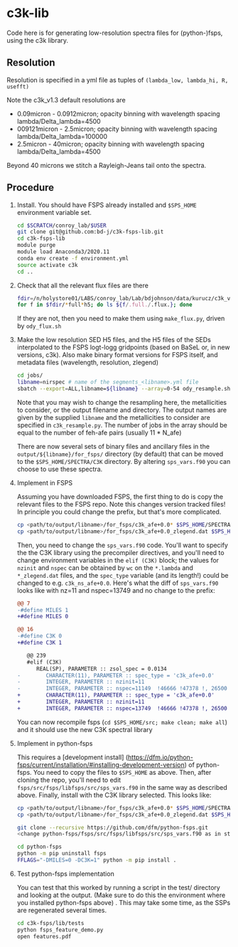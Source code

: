 # c3k-lib

Code here is for generating low-resolution spectra files for (python-)fsps,
using the c3k library.

## Resolution

Resolution is specified in a yml file as tuples of `(lambda_low, lambda_hi, R, usefft)`

Note the c3k_v1.3 default resolutions are

* 0.09micron - 0.0912micron; opacity binning with wavelength spacing lambda/Delta_lambda=4500
* 009121micron - 2.5micron; opacity binning with wavelength spacing lambda/Delta_lambda=100000
* 2.5micron - 40micron; opacity binning with wavelength spacing lambda/Delta_lambda=4500

Beyond 40 microns we stitch a Rayleigh-Jeans tail onto the spectra.

## Procedure

1. Install.  You should have FSPS already installed and `$SPS_HOME` environment
   variable set.

   ```sh
   cd $SCRATCH/conroy_lab/$USER
   git clone git@github.com:bd-j/c3k-fsps-lib.git
   cd c3k-fsps-lib
   module purge
   module load Anaconda3/2020.11
   conda env create -f environment.yml
   source activate c3k
   cd ..
   ```

2. Check that all the relevant flux files are there

   ```sh
   fdir=/n/holystore01/LABS/conroy_lab/Lab/bdjohnson/data/kurucz/c3k_v1.3/fullres
   for f in $fdir/*full*h5; do ls ${f/.full./.flux.}; done
   ```

   If they are not, then you need to make them using `make_flux.py`, driven by
   `ody_flux.sh`

3. Make the low resolution SED H5 files, and the H5 files of the SEDs
   interpolated to the FSPS logt-logg gridpoints (based on BaSeL or, in new
   versions, c3k).  Also make binary format versions for FSPS itself, and
   metadata files (wavelength, resolution, zlegend)

   ```sh
   cd jobs/
   libname=nirspec # name of the segments_<libname>.yml file
   sbatch --export=ALL,libname=${libname} --array=0-54 ody_resample.sh
   ```

   Note that you may wish to change the resampling here, the metallicities to
   consider, or the output filename and directory.  The output names are given
   by the supplied `libname` and the metallicities to consider are
   specified in `c3k_resample.py`.  The number of jobs in the array should be
   equal to the number of feh-afe pairs (usually 11 * N_afe)

   There are now several sets of binary files and ancillary files in the
   `output/${libname}/for_fsps/` directory (by default) that can be moved to the
   ```$SPS_HOME/SPECTRA/C3K``` directory.  By altering `sps_vars.f90` you can
   choose to use these spectra.

4. Implement in FSPS

   Assuming you have downloaded FSPS, the first thing to do is copy the relevant
   files to the FSPS repo.  Note this changes version tracked files!  In principle
   you could change the prefix, but that's more complicated.
   ```sh
   cp <path/to/output/libname>/for_fsps/c3k_afe+0.0* $SPS_HOME/SPECTRA/C3K/
   cp <path/to/output/libname>/for_fsps/c3k_afe+0.0_zlegend.dat $SPS_HOME/SPECTRA/C3K/zlegend.dat
   ```

   Then, you need to change the `sps_vars.f90` code.  You'll want to specify the
   the C3K library using the precompiler directives, and you'll need to change
   environment variables in the ``elif (C3K)`` block; the values for `nzinit`
   and `nspec` can be obtained by `wc` on the `*.lambda` and `*_zlegend.dat`
   files, and the `spec_type` variable (and its length!) could be changed to
   e.g. `c3k_ns_afe+0.0`. Here's what the diff of `sps_vars.f90` looks like with
   nz=11 and nspec=13749 and no change to the prefix:

   ```diff
   @@ 7
   -#define MILES 1
   +#define MILES 0

   @@ 16
   -#define C3K 0
   +#define C3K 1

      @@ 239
      #elif (C3K)
         REAL(SP), PARAMETER :: zsol_spec = 0.0134
   -        CHARACTER(11), PARAMETER :: spec_type = 'c3k_afe+0.0'
   -        INTEGER, PARAMETER :: nzinit=11
   -        INTEGER, PARAMETER :: nspec=11149  !46666 !47378 !, 26500
   +        CHARACTER(11), PARAMETER :: spec_type = 'c3k_afe+0.0'
   +        INTEGER, PARAMETER :: nzinit=11
   +        INTEGER, PARAMETER :: nspec=13749  !46666 !47378 !, 26500
   ```

   You can now recompile fsps (`cd $SPS_HOME/src; make clean; make all`) and it
   should use the new C3K spectral library

5. Implement in python-fsps


   This requires a [development install]
   (https://dfm.io/python-fsps/current/installation/#installing-development-version)
   of python-fsps. You need to copy the files to `$SPS_HOME` as above. Then, after
   cloning the repo, you'll need to edit `fsps/src/fsps/libfsps/src/sps_vars.f90`
   in the same way as described above. Finally, install with the C3K library selected.
   This looks like:

   ```sh
   cp <path/to/output/libname>/for_fsps/c3k_afe+0.0* $SPS_HOME/SPECTRA/C3K/
   cp <path/to/output/libname>/for_fsps/c3k_afe+0.0_zlegend.dat $SPS_HOME/SPECTRA/C3K/zlegend.dat

   git clone --recursive https://github.com/dfm/python-fsps.git
   <change python-fsps/fsps/src/fsps/libfsps/src/sps_vars.f90 as in step 5>

   cd python-fsps
   python -m pip uninstall fsps
   FFLAGS="-DMILES=0 -DC3K=1" python -m pip install .
   ```

7. Test python-fsps implementation

   You can test that this worked by running a script in the test/ directory and
   looking at the output.  (Make sure to do this the environment where you
   installed python-fsps above) . This may take some time, as the SSPs are
   regenerated several times.

   ```sh
   cd c3k-fsps/lib/tests
   python fsps_feature_demo.py
   open features.pdf
   ```

